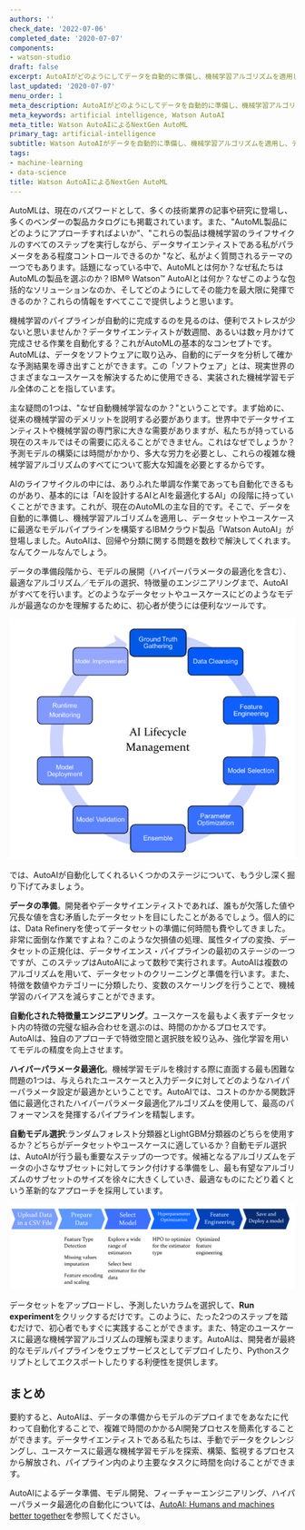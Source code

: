 ```yaml
---
authors: ''
check_date: '2022-07-06'
completed_date: '2020-07-07'
components:
- watson-studio
draft: false
excerpt: AutoAIがどのようにしてデータを自動的に準備し、機械学習アルゴリズムを適用し、データセットやユースケースに最適なモデルパイプラインを構築できるかをご紹介します。
last_updated: '2020-07-07'
menu_order: 1
meta_description: AutoAIがどのようにしてデータを自動的に準備し、機械学習アルゴリズムを適用し、データセットやユースケースに最適なモデルパイプラインを構築できるかをご紹介します。
meta_keywords: artificial intelligence, Watson AutoAI
meta_title: Watson AutoAIによるNextGen AutoML
primary_tag: artificial-intelligence
subtitle: Watson AutoAIがデータを自動的に準備し、機械学習アルゴリズムを適用し、データセットやユースケースに最適なモデルパイプラインを構築する方法をご紹介します。
tags:
- machine-learning
- data-science
title: Watson AutoAIによるNextGen AutoML
---
```


AutoMLは、現在のバズワードとして、多くの技術業界の記事や研究に登場し、多くのベンダーの製品カタログにも掲載されています。また、"AutoML製品にどのようにアプローチすればよいか"、"これらの製品は機械学習のライフサイクルのすべてのステップを実行しながら、データサイエンティストである私がパラメータをある程度コントロールできるのか "など、私がよく質問されるテーマの一つでもあります。話題になっている中で、AutoMLとは何か？なぜ私たちはAutoMLの製品を選ぶのか？IBM&reg; Watson&trade; AutoAIとは何か？なぜこのような包括的なソリューションなのか、そしてどのようにしてその能力を最大限に発揮できるのか？これらの情報をすべてここで提供しようと思います。

機械学習のパイプラインが自動的に完成するのを見るのは、便利でストレスが少ないと思いませんか？データサイエンティストが数週間、あるいは数ヶ月かけて完成させる作業を自動化する？これがAutoMLの基本的なコンセプトです。AutoMLは、データをソフトウェアに取り込み、自動的にデータを分析して確かな予測結果を導き出すことができます。この「ソフトウェア」とは、現実世界のさまざまなユースケースを解決するために使用できる、実装された機械学習モデル全体のことを指しています。

主な疑問の1つは、"なぜ自動機械学習なのか？"ということです。まず始めに、従来の機械学習のデメリットを説明する必要があります。世界中でデータサイエンティストや機械学習の専門家に大きな需要がありますが、私たちが持っている現在のスキルではその需要に応えることができません。これはなぜでしょうか？予測モデルの構築には時間がかかり、多大な労力を必要とし、これらの複雑な機械学習アルゴリズムのすべてについて膨大な知識を必要とするからです。

AIのライフサイクルの中には、ありふれた単調な作業であっても自動化できるものがあり、基本的には「AIを設計するAIとAIを最適化するAI」の段階に持っていくことができます。これが、現在のAutoMLの主な目的です。そこで、データを自動的に準備し、機械学習アルゴリズムを適用し、データセットやユースケースに最適なモデルパイプラインを構築するIBMクラウド製品「Watson AutoAI」が登場しました。AutoAIは、回帰や分類に関する問題を数秒で解決してくれます。なんてクールなんでしょう。

データの準備段階から、モデルの展開（ハイパーパラメータの最適化を含む）、最適なアルゴリズム／モデルの選択、特徴量のエンジニアリングまで、AutoAIがすべてを行います。どのようなデータセットやユースケースにどのようなモデルが最適なのかを理解するために、初心者が使うには便利なツールです。

![AIのライフサイクル管理](images/figure1.png)

では、AutoAIが自動化してくれるいくつかのステージについて、もう少し深く掘り下げてみましょう。

**データの準備**。開発者やデータサイエンティストであれば、誰もが欠落した値や冗長な値を含む矛盾したデータセットを目にしたことがあるでしょう。個人的には、Data Refineryを使ってデータセットの準備に何時間も費やしてきました。非常に面倒な作業ですよね？このような欠損値の処理、属性タイプの変換、データセットの正規化は、データサイエンス・パイプラインの最初のステージの一つですが、このステップはAutoAIによって数秒で実行されます。AutoAIは複数のアルゴリズムを用いて、データセットのクリーニングと準備を行います。また、特徴を数値やカテゴリーに分類したり、変数のスケーリングを行うことで、機械学習のバイアスを減らすことができます。

**自動化された特徴量エンジニアリング**。ユースケースを最もよく表すデータセット内の特徴の完璧な組み合わせを選ぶのは、時間のかかるプロセスです。AutoAIは、独自のアプローチで特徴空間と選択肢を絞り込み、強化学習を用いてモデルの精度を向上させます。

**ハイパーパラメータ最適化**。機械学習モデルを検討する際に直面する最も困難な問題の1つは、与えられたユースケースと入力データに対してどのようなハイパーパラメータ設定が最適かということです。AutoAIでは、コストのかかる関数評価に最適化されたハイパーパラメータ最適化アルゴリズムを使用して、最高のパフォーマンスを発揮するパイプラインを精製します。

**自動モデル選択**:ランダムフォレスト分類器とLightGBM分類器のどちらを使用するか？どちらがデータセットやユースケースに適しているか？自動モデル選択は、AutoAIが行う最も重要なステップの一つです。候補となるアルゴリズムをデータの小さなサブセットに対してランク付けする準備をし、最も有望なアルゴリズムのサブセットのサイズを徐々に大きくしていき、最適なものにたどり着くという革新的なアプローチを採用しています。

![機能](images/figure2.png)

データセットをアップロードし、予測したいカラムを選択して、**Run experiment**をクリックするだけです。このように、たった2つのステップを踏むだけで、初心者でもすぐに実践することができます。また、特定のユースケースに最適な機械学習アルゴリズムの理解も深まります。AutoAIは、開発者が最終的なモデルパイプラインをウェブサービスとしてデプロイしたり、Pythonスクリプトとしてエクスポートしたりする利便性を提供します。

## まとめ

要約すると、AutoAIは、データの準備からモデルのデプロイまでをあなたに代わって自動化することで、複雑で時間のかかるAI開発プロセスを簡素化することができます。データサイエンティストである私たちは、手動でデータをクレンジングし、ユースケースに最適な機械学習モデルを探索、構築、監視するプロセスから解放され、パイプライン内のより主要なタスクに時間を向けることができます。

AutoAIによるデータ準備、モデル開発、フィーチャーエンジニアリング、ハイパーパラメータ最適化の自動化については、[AutoAI: Humans and machines better together](/articles/autoai-humans-and-machines-better-together/)を参照してください。